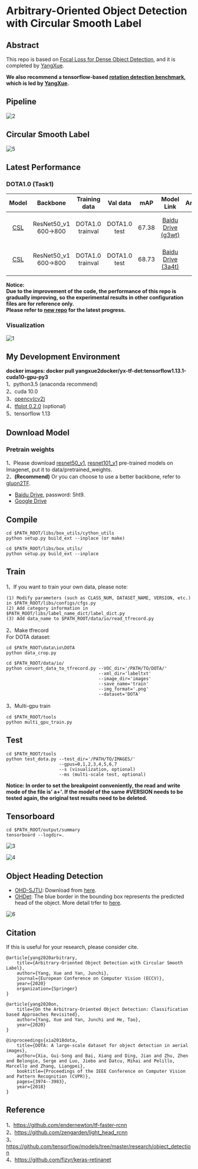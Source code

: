 # Arbitrary-Oriented Object Detection with Circular Smooth Label

## Abstract
This repo is based on [Focal Loss for Dense Object Detection](https://arxiv.org/pdf/1708.02002.pdf), and it is completed by [YangXue](https://yangxue0827.github.io/).

**We also recommend a tensorflow-based [rotation detection benchmark](https://github.com/yangxue0827/RotationDetection), which is led by [YangXue](https://yangxue0827.github.io/).**

## Pipeline
![2](pipeline.png)

## Circular Smooth Label
![5](CSL.png)

## Latest Performance
### DOTA1.0 (Task1)
| Model |    Backbone    |    Training data    |    Val data    |    mAP   | Model Link | Anchor | Label Mode | Reg. Loss| Angle Range | lr schd | Data Augmentation | GPU | Image/GPU | Configs |      
|:------------:|:------------:|:------------:|:---------:|:-----------:|:----------:|:-----------:|:-----------:|:-----------:|:---------:|:---------:|:---------:|:---------:|:---------:|:---------:|    
| [CSL](https://arxiv.org/abs/2003.05597) | ResNet50_v1 600->800 | DOTA1.0 trainval | DOTA1.0 test | 67.38 | [Baidu Drive (g3wt)](https://pan.baidu.com/s/1nrIs-oYA53qQzlPjqYkMJQ) | H | **Gaussian (r=1, w=10)** | smooth L1 | **180** | 2x | × | 3X GeForce RTX 2080 Ti | 1 | [cfgs_res50_dota_v45.py](./libs/configs/DOTA1.0/CSL/cfgs_res50_dota_v45.py) |
| [CSL](https://arxiv.org/abs/2003.05597) | ResNet50_v1 600->800 | DOTA1.0 trainval | DOTA1.0 test | 68.73 | [Baidu Drive (3a4t)](https://pan.baidu.com/s/1yC-b9Y4ZVgVkQvpPRRLmhw) | H | **Pulse (w=1)** | smooth L1 | **180** | 2x | × | 2X GeForce RTX 2080 Ti | 1 | [cfgs_res50_dota_v41.py](./libs/configs/DOTA1.0/CSL/cfgs_res50_dota_v41.py) |

**Notice:**     
**Due to the improvement of the code, the performance of this repo is gradually improving, so the experimental results in other configuration files are for reference only.**        
**Please refer to [new repo](https://github.com/Thinklab-SJTU/R3Det_Tensorflow) for the latest progress.**

### Visualization
![1](demo1.png)

## My Development Environment
**docker images: docker pull yangxue2docker/yx-tf-det:tensorflow1.13.1-cuda10-gpu-py3**      
1、python3.5 (anaconda recommend)               
2、cuda 10.0                     
3、[opencv(cv2)](https://pypi.org/project/opencv-python/)       
4、[tfplot 0.2.0](https://github.com/wookayin/tensorflow-plot) (optional)            
5、tensorflow 1.13                      

## Download Model
### Pretrain weights
1、Please download [resnet50_v1](http://download.tensorflow.org/models/resnet_v1_50_2016_08_28.tar.gz), [resnet101_v1](http://download.tensorflow.org/models/resnet_v1_101_2016_08_28.tar.gz) pre-trained models on Imagenet, put it to data/pretrained_weights.       
2、**(Recommend)** Or you can choose to use a better backbone, refer to [gluon2TF](https://github.com/yangJirui/gluon2TF).    
* [Baidu Drive](https://pan.baidu.com/s/1GpqKg0dOaaWmwshvv1qWGg), password: 5ht9.          
* [Google Drive](https://drive.google.com/drive/folders/1BM8ffn1WnsRRb5RcuAcyJAHX8NS2M1Gz?usp=sharing)      

## Compile
```  
cd $PATH_ROOT/libs/box_utils/cython_utils
python setup.py build_ext --inplace (or make)

cd $PATH_ROOT/libs/box_utils/
python setup.py build_ext --inplace
```

## Train

1、If you want to train your own data, please note:  
```     
(1) Modify parameters (such as CLASS_NUM, DATASET_NAME, VERSION, etc.) in $PATH_ROOT/libs/configs/cfgs.py
(2) Add category information in $PATH_ROOT/libs/label_name_dict/label_dict.py     
(3) Add data_name to $PATH_ROOT/data/io/read_tfrecord.py 
```     

2、Make tfrecord     
For DOTA dataset:      
```  
cd $PATH_ROOT\data\io\DOTA
python data_crop.py
```  

```  
cd $PATH_ROOT/data/io/  
python convert_data_to_tfrecord.py --VOC_dir='/PATH/TO/DOTA/' 
                                   --xml_dir='labeltxt'
                                   --image_dir='images'
                                   --save_name='train' 
                                   --img_format='.png' 
                                   --dataset='DOTA'
```      

3、Multi-gpu train
```  
cd $PATH_ROOT/tools
python multi_gpu_train.py
```

## Test
```  
cd $PATH_ROOT/tools
python test_dota.py --test_dir='/PATH/TO/IMAGES/'  
                    --gpus=0,1,2,3,4,5,6,7  
                    --s (visualization, optional)
                    --ms (multi-scale test, optional)
``` 

**Notice: In order to set the breakpoint conveniently, the read and write mode of the file is' a+'. If the model of the same #VERSION needs to be tested again, the original test results need to be deleted.**      

## Tensorboard
```  
cd $PATH_ROOT/output/summary
tensorboard --logdir=.
``` 

![3](images.png)

![4](scalars.png)


## Object Heading Detection
- [OHD-SJTU]((https://yangxue0827.github.io/OHD-SJTU.html)): Download from [here](https://yangxue0827.github.io/OHD-SJTU.html).     
- [OHDet](https://github.com/SJTU-Thinklab-Det/OHDet_Tensorflow): The blue border in the bounding box represents the predicted head of the object. More detail trfer to [here](https://yangxue0827.github.io/CSL_GCL_OHDet.html).          

![6](ohdet.png)

## Citation

If this is useful for your research, please consider cite.

```
@article{yang2020arbitrary,
    title={Arbitrary-Oriented Object Detection with Circular Smooth Label},
    author={Yang, Xue and Yan, Junchi},
    journal={European Conference on Computer Vision (ECCV)},
    year={2020}
    organization={Springer}
}

@article{yang2020on,
    title={On the Arbitrary-Oriented Object Detection: Classification based Approaches Revisited},
    author={Yang, Xue and Yan, Junchi and He, Tao},
    year={2020}
}

@inproceedings{xia2018dota,
    title={DOTA: A large-scale dataset for object detection in aerial images},
    author={Xia, Gui-Song and Bai, Xiang and Ding, Jian and Zhu, Zhen and Belongie, Serge and Luo, Jiebo and Datcu, Mihai and Pelillo, Marcello and Zhang, Liangpei},
    booktitle={Proceedings of the IEEE Conference on Computer Vision and Pattern Recognition (CVPR)},
    pages={3974--3983},
    year={2018}
}

```


## Reference
1、https://github.com/endernewton/tf-faster-rcnn   
2、https://github.com/zengarden/light_head_rcnn   
3、https://github.com/tensorflow/models/tree/master/research/object_detection    
4、https://github.com/fizyr/keras-retinanet     
